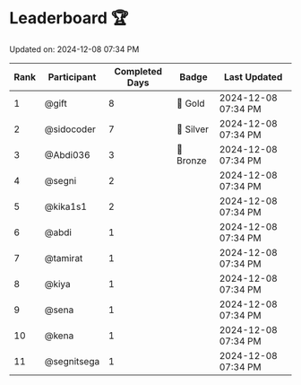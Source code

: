 # Leaderboard 🏆

Updated on: 2024-12-08 07:34 PM

| Rank | Participant       | Completed Days | Badge      | Last Updated         |
|------|-------------------|----------------|------------|----------------------|
| 1    | @gift             | 8              | 🏅 Gold     | 2024-12-08 07:34 PM |
| 2    | @sidocoder        | 7              | 🥈 Silver   | 2024-12-08 07:34 PM |
| 3    | @Abdi036          | 3              | 🥉 Bronze   | 2024-12-08 07:34 PM |
| 4    | @segni            | 2              |            | 2024-12-08 07:34 PM |
| 5    | @kika1s1          | 2              |            | 2024-12-08 07:34 PM |
| 6    | @abdi             | 1              |            | 2024-12-08 07:34 PM |
| 7    | @tamirat          | 1              |            | 2024-12-08 07:34 PM |
| 8    | @kiya             | 1              |            | 2024-12-08 07:34 PM |
| 9    | @sena             | 1              |            | 2024-12-08 07:34 PM |
| 10   | @kena             | 1              |            | 2024-12-08 07:34 PM |
| 11   | @segnitsega       | 1              |            | 2024-12-08 07:34 PM |
